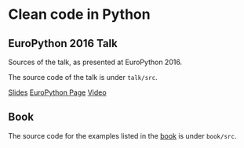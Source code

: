 # Clean code in Python

## EuroPython 2016 Talk

Sources of the talk, as presented at EuroPython 2016.

The source code of the talk is under ``talk/src``.

[Slides](https://speakerdeck.com/rmariano/clean-code-in-python)
[EuroPython Page](https://ep2016.europython.eu/conference/talks/clean-code-in-python)
[Video](https://www.youtube.com/watch?v=7ADbOHW1dTA)

## Book

The source code for the examples listed in the
[book](https://www.amazon.com/Clean-Code-Python-Refactor-codebase-ebook/dp/B07G19CHRM/ref=sr_1_1?s=books&ie=UTF8&qid=1535483811&sr=1-1)
is under ``book/src``.
